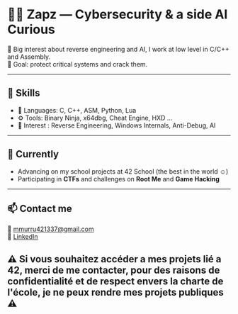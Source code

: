 # 👨‍💻 Zapz — Cybersecurity & a side AI Curious

🔐 Big interest about reverse engineering and AI, I work at low level in C/C++ and Assembly.  
🎯 Goal: protect critical systems and crack them.

---

## 🚀 Skills

- 🧠 Languages: C, C++, ASM, Python, Lua  
- ⚙️ Tools: Binary Ninja, x64dbg, Cheat Engine, HXD ...
- 🔬 Interest : Reverse Engineering, Windows Internals, Anti-Debug, AI 

---

## 🌱 Currently

- Advancing on my school projects at 42 School (the best in the world ☺️)
- Participating in **CTFs** and challenges on **Root Me** and **Game Hacking**

---

## 📫 Contact me

📧 mmurru421337@gmail.com  
🔗 [LinkedIn](https://www.linkedin.com/in/matteo-murru-775720274/)  

## ⚠️ Si vous souhaitez accéder a mes projets lié a 42, merci de me contacter, pour des raisons de confidentialité et de respect envers la charte de l'école, je ne peux rendre mes projets publiques ⚠️
